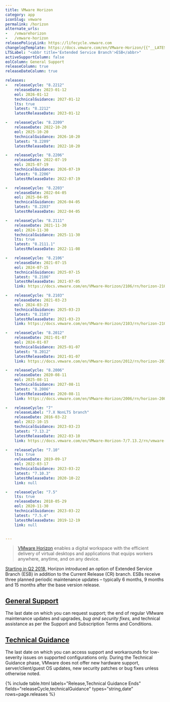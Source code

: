 ```yaml
---
title: VMware Horizon
category: app
iconSlug: vmware
permalink: /horizon
alternate_urls:
-   /vmwarehorizon
-   /vmware-horizon
releasePolicyLink: https://lifecycle.vmware.com
changelogTemplate: https://docs.vmware.com/en/VMware-Horizon/{{"__LATEST__"|replace_first:'.','-'}}/rn/vmware-horizon-{{"__LATEST__"|replace_first:'.','-'|replace:'.',''}}-release-notes/index.html
LTSLabel: "<abbr title='Extended Service Branch'>ESB</abbr>"
activeSupportColumn: false
eolColumn: General Support
releaseColumn: true
releaseDateColumn: true

releases:
-   releaseCycle: "8.2212"
    releaseDate: 2023-01-12
    eol: 2026-01-12
    technicalGuidance: 2027-01-12
    lts: true
    latest: "8.2212"
    latestReleaseDate: 2023-01-12

-   releaseCycle: "8.2209"
    releaseDate: 2022-10-20
    eol: 2025-10-20
    technicalGuidance: 2026-10-20
    latest: "8.2209"
    latestReleaseDate: 2022-10-20

-   releaseCycle: "8.2206"
    releaseDate: 2022-07-19
    eol: 2025-07-19
    technicalGuidance: 2026-07-19
    latest: "8.2206"
    latestReleaseDate: 2022-07-19

-   releaseCycle: "8.2203"
    releaseDate: 2022-04-05
    eol: 2025-04-05
    technicalGuidance: 2026-04-05
    latest: "8.2203"
    latestReleaseDate: 2022-04-05

-   releaseCycle: "8.2111"
    releaseDate: 2021-11-30
    eol: 2024-11-30
    technicalGuidance: 2025-11-30
    lts: true
    latest: "8.2111.1"
    latestReleaseDate: 2022-11-08

-   releaseCycle: "8.2106"
    releaseDate: 2021-07-15
    eol: 2024-07-15
    technicalGuidance: 2025-07-15
    latest: "8.2106"
    latestReleaseDate: 2021-07-05
    link: https://docs.vmware.com/en/VMware-Horizon/2106/rn/horizon-2106-release-notes.html

-   releaseCycle: "8.2103"
    releaseDate: 2021-03-23
    eol: 2024-03-23
    technicalGuidance: 2025-03-23
    latest: "8.2103"
    latestReleaseDate: 2021-03-23
    link: https://docs.vmware.com/en/VMware-Horizon/2103/rn/horizon-2103-release-notes.html

-   releaseCycle: "8.2012"
    releaseDate: 2021-01-07
    eol: 2024-01-07
    technicalGuidance: 2025-01-07
    latest: "8.2012"
    latestReleaseDate: 2021-01-07
    link: https://docs.vmware.com/en/VMware-Horizon/2012/rn/horizon-2012-release-notes.html

-   releaseCycle: "8.2006"
    releaseDate: 2020-08-11
    eol: 2025-08-11
    technicalGuidance: 2027-08-11
    latest: "8.2006"
    latestReleaseDate: 2020-08-11
    link: https://docs.vmware.com/en/VMware-Horizon/2006/rn/horizon-2006-release-notes.html

-   releaseCycle: "7"
    releaseLabel: "7.X NonLTS branch"
    releaseDate: 2016-03-22
    eol: 2022-10-15
    technicalGuidance: 2023-03-23
    latest: "7.13.2"
    latestReleaseDate: 2022-03-10
    link: https://docs.vmware.com/en/VMware-Horizon-7/7.13.2/rn/vmware-horizon-7-7132-release-notes/index.html

-   releaseCycle: "7.10"
    lts: true
    releaseDate: 2019-09-17
    eol: 2022-03-17
    technicalGuidance: 2023-03-22
    latest: "7.10.3"
    latestReleaseDate: 2020-10-22
    link: null

-   releaseCycle: "7.5"
    lts: true
    releaseDate: 2018-05-29
    eol: 2020-11-30
    technicalGuidance: 2023-03-22
    latest: "7.5.4"
    latestReleaseDate: 2019-12-19
    link: null


---
```


> [VMware Horizon](https://www.vmware.com/products/horizon.html) enables a digital workspace with the efficient delivery of virtual desktops and applications that equips workers anywhere, anytime, and on any device.

[Starting in Q2 2018,](https://kb.vmware.com/s/article/52845) Horizon introduced an option of Extended Service Branch (ESB) in addition to the Current Release (CR) branch.  ESBs receive three planned periodic maintenance updates – typically 6 months, 9 months and 15 months after the base version release.

## [General Support](https://lifecycle.vmware.com/)

The last date on which you can request support; the end of regular VMware maintenance updates and
upgrades, _bug and security fixes,_ and technical assistance as per the Support and Subscription
Terms and Conditions.

## [Technical Guidance](https://www.vmware.com/support/lifecycle-policies.html)

The last date on which you can access support and workarounds for low-severity issues on supported
configurations only. During the Technical Guidance phase, VMware does not offer new hardware
support, server/client/guest OS updates, new security patches or bug fixes unless otherwise noted.

{% include table.html
   labels="Release,Technical Guidance Ends"
   fields="releaseCycle,technicalGuidance"
   types="string,date"
   rows=page.releases %}
